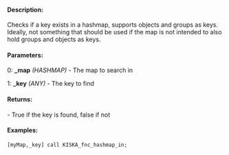 #### Description:
Checks if a key exists in a hashmap, supports objects and groups as keys. Ideally, not something that should be used if the map is not intended to also hold groups and objects as keys.

#### Parameters:
0: **_map** *(HASHMAP)* - The map to search in

1: **_key** *(ANY)* - The key to find

#### Returns:
<BOOL> - True if the key is found, false if not

#### Examples:
```sqf
[myMap,_key] call KISKA_fnc_hashmap_in;
```

